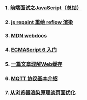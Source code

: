 ### 1. [前端面试之JavaScript（总结）](https://segmentfault.com/a/1190000015294769)
### 2. [js repaint 重绘 reflow 渲染](https://www.jianshu.com/p/0b45a6bb3c6b)
### 3. [MDN webdocs](https://developer.mozilla.org/zh-CN/docs/Web/JavaScript/Inheritance_and_the_prototype_chain)
### 4. [ECMAScript 6 入门](http://es6.ruanyifeng.com/)
### 5. [一篇文章理解Web缓存](http://web.jobbole.com/95057/)
### 6. [MQTT 协议基本介绍](https://www.jianshu.com/p/ecde412d2eeb)
### 7. [从浏览器渲染原理谈页面优化](https://blog.csdn.net/riddle1981/article/details/78681191)
